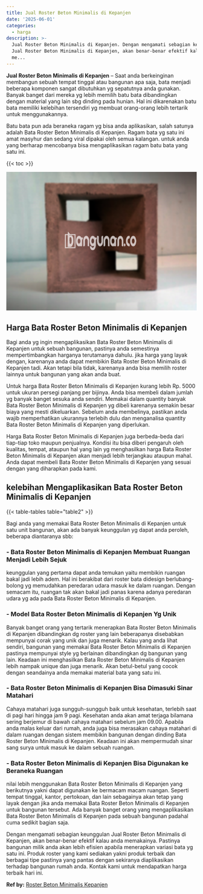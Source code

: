 ```yaml
---
title: Jual Roster Beton Minimalis di Kepanjen
date: '2025-06-01'
categories:
  - harga
description: >-
  Jual Roster Beton Minimalis di Kepanjen. Dengan mengamati sebagian keunggulan
  Jual Roster Beton Minimalis di Kepanjen, akan benar-benar efektif kalau anda
  me...
---
```


**Jual Roster Beton Minimalis di Kepanjen** – Saat anda berkeinginan membangun sebuah tempat tinggal atau bangunan apa saja, bata menjadi beberapa komponen sangat dibutuhkan yg sepatutnya anda gunakan. Banyak banget dari mereka yg lebih memilih batu bata dibandingkan dengan material yang lain sbg dinding pada hunian. Hal ini dikarenakan batu bata memiliki kelebihan tersendiri yg membuat orang-orang lebih tertarik untuk menggunakannya.

Batu bata pun ada beraneka ragam yg bisa anda aplikasikan, salah satunya adalah Bata Roster Beton Minimalis di Kepanjen. Ragam bata yg satu ini amat masyhur dan sedang viral dipakai oleh semua kalangan. untuk anda yang berharap mencobanya bisa mengaplikasikan ragam batu bata yang satu ini.

{{< toc >}}

![Jual Roster Beton Minimalis di Kepanjen](/images/bata-roster-minimalis-31.png)

## Harga Bata Roster Beton Minimalis di Kepanjen

Bagi anda yg ingin mengaplikasikan Bata Roster Beton Minimalis di Kepanjen untuk sebuah bangunan, pastinya anda semestinya mempertimbangkan harganya terutamanya dahulu. jika harga yang layak dengan, karenanya anda dapat membikin Bata Roster Beton Minimalis di Kepanjen tadi. Akan tetapi bila tidak, karenanya anda bisa memilih roster lainnya untuk bangunan yang akan anda buat.

Untuk harga Bata Roster Beton Minimalis di Kepanjen kurang lebih Rp. 5000 untuk ukuran persegi panjang per bijinya. Anda bisa membeli dalam jumlah yg banyak banget sesuka anda sendiri. Memakai dalam quantity banyak Bata Roster Beton Minimalis di Kepanjen yg dibeli karenanya semakin besar biaya yang mesti dikeluarkan. Sebelum anda membelinya, pastikan anda wajib memperhatikan ukurannya terlebih dulu dan menganalisa quantity Bata Roster Beton Minimalis di Kepanjen yang diperlukan.

Harga Bata Roster Beton Minimalis di Kepanjen juga berbeda-beda dari tiap-tiap toko maupun penjualnya. Kondisi itu bisa diberi pengaruh oleh kualitas, tempat, ataupun hal yang lain yg menghasilkan harga Bata Roster Beton Minimalis di Kepanjen akan menjadi lebih terjangkau ataupun mahal. Anda dapat membeli Bata Roster Beton Minimalis di Kepanjen yang sesuai dengan yang diharapkan pada kami.

## kelebihan Mengaplikasikan Bata Roster Beton Minimalis di Kepanjen

{{< table-tables table="table2" >}}

Bagi anda yang memakai Bata Roster Beton Minimalis di Kepanjen untuk satu unit bangunan, akan ada banyak keunggulan yg dapat anda peroleh, beberapa diantaranya sbb:

### \- Bata Roster Beton Minimalis di Kepanjen Membuat Ruangan Menjadi Lebih Sejuk

keunggulan yang pertama dapat anda temukan yaitu membikin ruangan bakal jadi lebih adem. Hal ini berakibat dari roster bata didesign berlubang-bolong yg memudahkan peredaran udara masuk ke dalam ruangan. Dengan semacam itu, ruangan tak akan bakal jadi panas karena adanya peredaran udara yg ada pada Bata Roster Beton Minimalis di Kepanjen.

### \- Model Bata Roster Beton Minimalis di Kepanjen Yg Unik

Banyak banget orang yang tertarik menerapkan Bata Roster Beton Minimalis di Kepanjen dibandingkan dg roster yang lain beberapanya disebabkan mempunyai corak yang unik dan juga menarik. Kalau yang anda lihat sendiri, bangunan yang memakai Bata Roster Beton Minimalis di Kepanjen pastinya mempunyai style yg berlainan dibandingkan dg bangunan yang lain. Keadaan ini menghasilkan Bata Roster Beton Minimalis di Kepanjen lebih nampak unique dan juga menarik. Akan betul-betul yang cocok dengan seandainya anda memakai material bata yang satu ini.

### \- Bata Roster Beton Minimalis di Kepanjen Bisa Dimasuki Sinar Matahari

Cahaya matahari juga sungguh-sungguh baik untuk kesehatan, terlebih saat di pagi hari hingga jam 9 pagi. Kesehatan anda akan amat terjaga bilamana sering berjemur di bawah cahaya matahari sebelum jam 09.00. Apabila anda malas keluar dari rumah, anda juga bisa merasakan cahaya matahari di dalam ruangan dengan sistem membikin bangunan dengan dinding Bata Roster Beton Minimalis di Kepanjen. Keadaan ini akan mempermudah sinar sang surya untuk masuk ke dalam sebuah ruangan.

### \- Bata Roster Beton Minimalis di Kepanjen Bisa Digunakan ke Beraneka Ruangan

nilai lebih menggunakan Bata Roster Beton Minimalis di Kepanjen yang berikutnya yakni dapat digunakan ke bermacam macam ruangan. Seperti tempat tinggal, kantor, pertokoan, dan lain sebagainya akan tetap yang layak dengan jika anda memakai Bata Roster Beton Minimalis di Kepanjen untuk bangunan tersebut. Ada banyak banget orang yang mengaplikasikan Bata Roster Beton Minimalis di Kepanjen pada sebuah bangunan padahal cuma sedikit bagian saja.

Dengan mengamati sebagian keunggulan Jual Roster Beton Minimalis di Kepanjen, akan benar-benar efektif kalau anda memakainya. Pastinya bangunan milik anda akan lebih efisien apabila menerapkan variasi bata yg satu ini. Produk roster yang kami sediakan yakni produk terbaik dan berbagai tipe pastinya yang pantas dengan sekiranya diaplikasikan terhadap bangunan rumah anda. Kontak kami untuk mendapatkan harga terbaik hari ini.

**Ref by:** [Roster Beton Minimalis Kepanjen](https://id.wikipedia.org/wiki/Roster)
